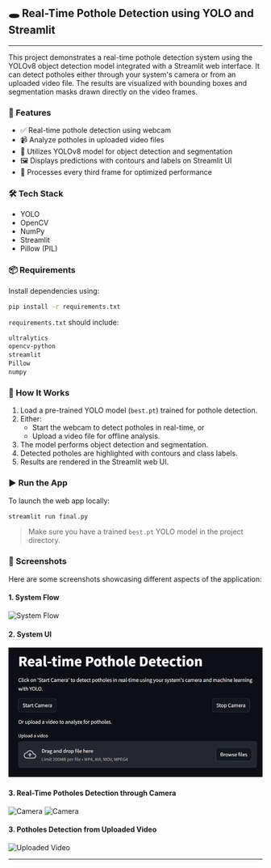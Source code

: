 ## 🕳️ Real-Time Pothole Detection using YOLO and Streamlit

---

This project demonstrates a real-time pothole detection system using the YOLOv8 object detection model integrated with a Streamlit web interface. It can detect potholes either through your system's camera or from an uploaded video file. The results are visualized with bounding boxes and segmentation masks drawn directly on the video frames.

### 🚀 Features

- ✅ Real-time pothole detection using webcam
- 📹 Analyze potholes in uploaded video files
- 🧠 Utilizes YOLOv8 model for object detection and segmentation
- 🖼️ Displays predictions with contours and labels on Streamlit UI
- 🔁 Processes every third frame for optimized performance

### 🛠️ Tech Stack

- YOLO
- OpenCV
- NumPy
- Streamlit
- Pillow (PIL)

### 📦 Requirements

Install dependencies using:

```bash
pip install -r requirements.txt
```

`requirements.txt` should include:
```txt
ultralytics
opencv-python
streamlit
Pillow
numpy
```

### 🧾 How It Works

1. Load a pre-trained YOLO model (`best.pt`) trained for pothole detection.
2. Either:
   - Start the webcam to detect potholes in real-time, or
   - Upload a video file for offline analysis.
3. The model performs object detection and segmentation.
4. Detected potholes are highlighted with contours and class labels.
5. Results are rendered in the Streamlit web UI.

### ▶️ Run the App

To launch the web app locally:

```bash
streamlit run final.py
```

> Make sure you have a trained `best.pt` YOLO model in the project directory.

### 📸 Screenshots

Here are some screenshots showcasing different aspects of the application:

#### 1. System Flow
![System Flow](Screenshots/1.jpeg)

#### 2. System UI
![System UI](Screenshots/2.png)

#### 3. Real-Time Potholes Detection through Camera
![Camera](Screenshots/3.jpeg)
![Camera](Screenshots/4.jpeg)

#### 3. Potholes Detection from Uploaded Video
![Uploaded Video](Screenshots/5.jpeg)

---
